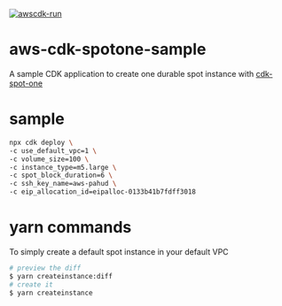 [![awscdk-run](https://img.shields.io/badge/Deploy%20with-AWSCDK.RUN-blue)](https://awscdk.run)
# aws-cdk-spotone-sample

A sample CDK application to create one durable spot instance with [cdk-spot-one](https://github.com/pahud/cdk-spot-one)

# sample

```sh
npx cdk deploy \
-c use_default_vpc=1 \
-c volume_size=100 \
-c instance_type=m5.large \
-c spot_block_duration=6 \
-c ssh_key_name=aws-pahud \
-c eip_allocation_id=eipalloc-0133b41b7fdff3018
```

# yarn commands

To simply create a default spot instance in your default VPC

```sh
# preview the diff 
$ yarn createinstance:diff
# create it
$ yarn createinstance
```
